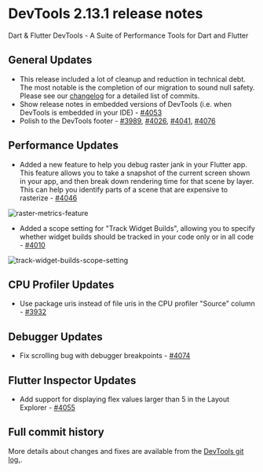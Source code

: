 # DevTools 2.13.1 release notes

Dart & Flutter DevTools - A Suite of Performance Tools for Dart and Flutter

## General Updates
* This release included a lot of cleanup and reduction in technical debt. The most notable is the completion of our
migration to sound null safety. Please see our
[changelog](https://github.com/flutter/devtools/blob/master/CHANGELOG.md) for a detailed list of commits.
* Show release notes in embedded versions of DevTools (i.e. when DevTools is embedded in your IDE) - [#4053](https://github.com/flutter/devtools/pull/4053)
* Polish to the DevTools footer - [#3989](https://github.com/flutter/devtools/pull/3989),
[#4026](https://github.com/flutter/devtools/pull/4026),
[#4041](https://github.com/flutter/devtools/pull/4041),
[#4076](https://github.com/flutter/devtools/pull/4076)

## Performance Updates
* Added a new feature to help you debug raster jank in your Flutter app. This feature allows you to take a snapshot
of the current screen shown in your app, and then break down rendering time for that scene by layer. This can help you
identify parts of a scene that are expensive to rasterize - [#4046](https://github.com/flutter/devtools/pull/4046)

![raster-metrics-feature]({{site.url}}/tools/devtools/release-notes/images-2.13.1/image1.png "raster metrics feature")

* Added a scope setting for "Track Widget Builds", allowing you to specify whether widget builds should be tracked in
your code only or in all code - [#4010](https://github.com/flutter/devtools/pull/4010)

![track-widget-builds-scope-setting]({{site.url}}/tools/devtools/release-notes/images-2.13.1/image2.png "track widget builds scope setting")

## CPU Profiler Updates
* Use package uris instead of file uris in the CPU profiler "Source" column - [#3932](https://github.com/flutter/devtools/pull/3932)

## Debugger Updates
* Fix scrolling bug with debugger breakpoints - [#4074](https://github.com/flutter/devtools/pull/4074)

## Flutter Inspector Updates
* Add support for displaying flex values larger than 5 in the Layout Explorer - [#4055](https://github.com/flutter/devtools/pull/4055)

## Full commit history
More details about changes and fixes are available from the
[DevTools git log.](https://github.com/flutter/devtools/commits/master).
